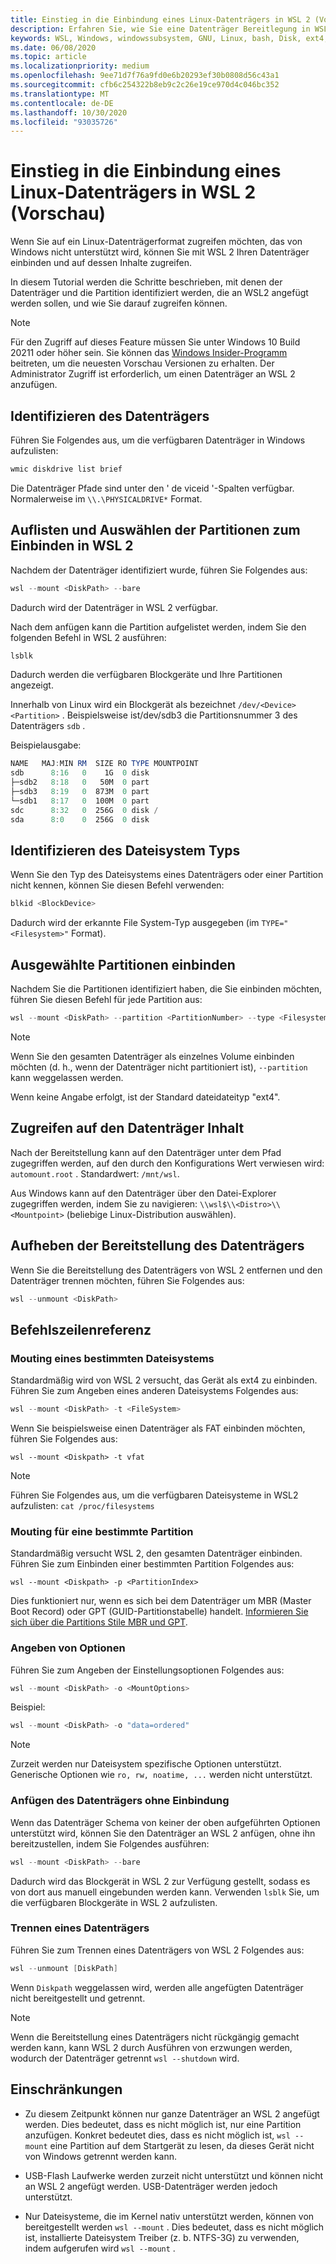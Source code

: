```yaml
---
title: Einstieg in die Einbindung eines Linux-Datenträgers in WSL 2 (Vorschau)
description: Erfahren Sie, wie Sie eine Datenträger Bereitlegung in WSL 2 einrichten und wie Sie darauf zugreifen können.
keywords: WSL, Windows, windowssubsystem, GNU, Linux, bash, Disk, ext4, File System, Mount
ms.date: 06/08/2020
ms.topic: article
ms.localizationpriority: medium
ms.openlocfilehash: 9ee71d7f76a9fd0e6b20293ef30b0808d56c43a1
ms.sourcegitcommit: cfb6c254322b8eb9c2c26e19ce970d4c046bc352
ms.translationtype: MT
ms.contentlocale: de-DE
ms.lasthandoff: 10/30/2020
ms.locfileid: "93035726"
---
```

# <a name="get-started-mounting-a-linux-disk-in-wsl-2-preview"></a>Einstieg in die Einbindung eines Linux-Datenträgers in WSL 2 (Vorschau)

Wenn Sie auf ein Linux-Datenträgerformat zugreifen möchten, das von Windows nicht unterstützt wird, können Sie mit WSL 2 Ihren Datenträger einbinden und auf dessen Inhalte zugreifen.

In diesem Tutorial werden die Schritte beschrieben, mit denen der Datenträger und die Partition identifiziert werden, die an WSL2 angefügt werden sollen, und wie Sie darauf zugreifen können.

> [!NOTE]
> Für den Zugriff auf dieses Feature müssen Sie unter Windows 10 Build 20211 oder höher sein. Sie können das [Windows Insider-Programm](https://insider.windows.com/) beitreten, um die neuesten Vorschau Versionen zu erhalten.
> Der Administrator Zugriff ist erforderlich, um einen Datenträger an WSL 2 anzufügen.

## <a name="identify-the-disk"></a>Identifizieren des Datenträgers

Führen Sie Folgendes aus, um die verfügbaren Datenträger in Windows aufzulisten:

```powershell
wmic diskdrive list brief
```

Die Datenträger Pfade sind unter den ' de viceid '-Spalten verfügbar. Normalerweise im `\\.\PHYSICALDRIVE*` Format.

## <a name="list-and-select-the-partitions-to-mount-in-wsl-2"></a>Auflisten und Auswählen der Partitionen zum Einbinden in WSL 2

Nachdem der Datenträger identifiziert wurde, führen Sie Folgendes aus:

```powershell
wsl --mount <DiskPath> --bare
```

Dadurch wird der Datenträger in WSL 2 verfügbar.

Nach dem anfügen kann die Partition aufgelistet werden, indem Sie den folgenden Befehl in WSL 2 ausführen:

```powershell
lsblk
```

Dadurch werden die verfügbaren Blockgeräte und Ihre Partitionen angezeigt.

Innerhalb von Linux wird ein Blockgerät als bezeichnet  `/dev/<Device><Partition>` . Beispielsweise ist/dev/sdb3 die Partitionsnummer 3 des Datenträgers `sdb` .

Beispielausgabe:

```powershell
NAME   MAJ:MIN RM  SIZE RO TYPE MOUNTPOINT
sdb      8:16   0    1G  0 disk
├─sdb2   8:18   0   50M  0 part
├─sdb3   8:19   0  873M  0 part
└─sdb1   8:17   0  100M  0 part
sdc      8:32   0  256G  0 disk /
sda      8:0    0  256G  0 disk
```

## <a name="identifying-the-filesystem-type"></a>Identifizieren des Dateisystem Typs

Wenn Sie den Typ des Dateisystems eines Datenträgers oder einer Partition nicht kennen, können Sie diesen Befehl verwenden:

```powershell
blkid <BlockDevice>
```

Dadurch wird der erkannte File System-Typ ausgegeben (im `TYPE="<Filesystem>"` Format).

## <a name="mount-the-selected-partitions"></a>Ausgewählte Partitionen einbinden

Nachdem Sie die Partitionen identifiziert haben, die Sie einbinden möchten, führen Sie diesen Befehl für jede Partition aus: 

```powershell
wsl --mount <DiskPath> --partition <PartitionNumber> --type <Filesystem>
```

> [!NOTE]
> Wenn Sie den gesamten Datenträger als einzelnes Volume einbinden möchten (d. h., wenn der Datenträger nicht partitioniert ist), `--partition` kann weggelassen werden.
> 
> Wenn keine Angabe erfolgt, ist der Standard dateidateityp "ext4".

## <a name="access-the-disk-content"></a>Zugreifen auf den Datenträger Inhalt

Nach der Bereitstellung kann auf den Datenträger unter dem Pfad zugegriffen werden, auf den durch den Konfigurations Wert verwiesen wird: `automount.root` . Standardwert: `/mnt/wsl`.

Aus Windows kann auf den Datenträger über den Datei-Explorer zugegriffen werden, indem Sie zu navigieren: `\\wsl$\\<Distro>\\<Mountpoint>` (beliebige Linux-Distribution auswählen).

## <a name="unmount-the-disk"></a>Aufheben der Bereitstellung des Datenträgers

Wenn Sie die Bereitstellung des Datenträgers von WSL 2 entfernen und den Datenträger trennen möchten, führen Sie Folgendes aus:

```powershell
wsl --unmount <DiskPath>
```

## <a name="command-line-reference"></a>Befehlszeilenreferenz

### <a name="mouting-a-specific-filesystem"></a>Mouting eines bestimmten Dateisystems

Standardmäßig wird von WSL 2 versucht, das Gerät als ext4 zu einbinden. Führen Sie zum Angeben eines anderen Dateisystems Folgendes aus:

```powershell
wsl --mount <DiskPath> -t <FileSystem>
```

Wenn Sie beispielsweise einen Datenträger als FAT einbinden möchten, führen Sie Folgendes aus:

```
wsl --mount <Diskpath> -t vfat
```

> [!NOTE]
> Führen Sie Folgendes aus, um die verfügbaren Dateisysteme in WSL2 aufzulisten: `cat /proc/filesystems`

### <a name="mouting-a-specific-partition"></a>Mouting für eine bestimmte Partition

Standardmäßig versucht WSL 2, den gesamten Datenträger einbinden. Führen Sie zum Einbinden einer bestimmten Partition Folgendes aus:

```
wsl --mount <Diskpath> -p <PartitionIndex>
```

Dies funktioniert nur, wenn es sich bei dem Datenträger um MBR (Master Boot Record) oder GPT (GUID-Partitionstabelle) handelt. [Informieren Sie sich über die Partitions Stile MBR und GPT](/windows-server/storage/disk-management/initialize-new-disks#about-partition-styles---gpt-and-mbr).

### <a name="specifying-mount-options"></a>Angeben von Optionen

Führen Sie zum Angeben der Einstellungsoptionen Folgendes aus:

```powershell
wsl --mount <DiskPath> -o <MountOptions>
```

Beispiel:

```powershell
wsl --mount <DiskPath> -o "data=ordered"
```

> [!NOTE]
> Zurzeit werden nur Dateisystem spezifische Optionen unterstützt. Generische Optionen wie `ro, rw, noatime, ...` werden nicht unterstützt.

### <a name="attaching-the-disk-without-mounting-it"></a>Anfügen des Datenträgers ohne Einbindung

Wenn das Datenträger Schema von keiner der oben aufgeführten Optionen unterstützt wird, können Sie den Datenträger an WSL 2 anfügen, ohne ihn bereitzustellen, indem Sie Folgendes ausführen:

```powershell
wsl --mount <DiskPath> --bare
```

Dadurch wird das Blockgerät in WSL 2 zur Verfügung gestellt, sodass es von dort aus manuell eingebunden werden kann. Verwenden `lsblk` Sie, um die verfügbaren Blockgeräte in WSL 2 aufzulisten.

### <a name="detaching-a-disk"></a>Trennen eines Datenträgers

Führen Sie zum Trennen eines Datenträgers von WSL 2 Folgendes aus:

```powershell
wsl --unmount [DiskPath]
```

Wenn `Diskpath` weggelassen wird, werden alle angefügten Datenträger nicht bereitgestellt und getrennt.

> [!NOTE]
> Wenn die Bereitstellung eines Datenträgers nicht rückgängig gemacht werden kann, kann WSL 2 durch Ausführen von erzwungen werden, wodurch der Datenträger getrennt `wsl --shutdown` wird.

## <a name="limitations"></a>Einschränkungen

- Zu diesem Zeitpunkt können nur ganze Datenträger an WSL 2 angefügt werden. Dies bedeutet, dass es nicht möglich ist, nur eine Partition anzufügen. Konkret bedeutet dies, dass es nicht möglich ist, `wsl --mount` eine Partition auf dem Startgerät zu lesen, da dieses Gerät nicht von Windows getrennt werden kann.

- USB-Flash Laufwerke werden zurzeit nicht unterstützt und können nicht an WSL 2 angefügt werden. USB-Datenträger werden jedoch unterstützt.

- Nur Dateisysteme, die im Kernel nativ unterstützt werden, können von bereitgestellt werden `wsl --mount` . Dies bedeutet, dass es nicht möglich ist, installierte Dateisystem Treiber (z. b. NTFS-3G) zu verwenden, indem aufgerufen wird `wsl --mount` .

